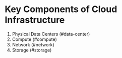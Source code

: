 # Key Components of Cloud Infrastructure

1. Physical Data Centers (#data-center)
2. Compute (#compute)
3. Network (#network)
4. Storage (#storage)

